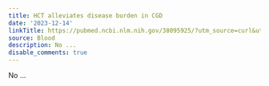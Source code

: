 ```yaml
---
title: HCT alleviates disease burden in CGD
date: '2023-12-14'
linkTitle: https://pubmed.ncbi.nlm.nih.gov/38095925/?utm_source=curl&utm_medium=rss&utm_campaign=journals&utm_content=7603509&fc=None&ff=20231214170657&v=2.18.0
source: Blood
description: No ...
disable_comments: true
---
```

No ...